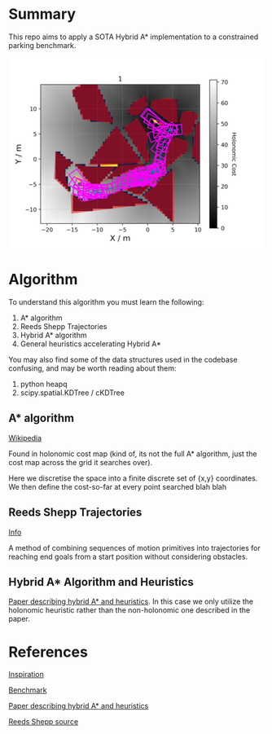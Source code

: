 # Summary

This repo aims to apply a SOTA Hybrid A* implementation to a constrained parking benchmark.

<!-- ![](output/Case20.png) -->

<!-- ![benchmark example result](https://github.com/johnviljoen/hybrid_a_star/tree/main/output/Case20.png?raw=true) -->

![take2](output/Case20.png)

# Algorithm

To understand this algorithm you must learn the following:

1. A* algorithm
2. Reeds Shepp Trajectories
3. Hybrid A* algorithm
4. General heuristics accelerating Hybrid A*

You may also find some of the data structures used in the codebase confusing, and may be worth reading about them:

1. python heapq
2. scipy.spatial.KDTree / cKDTree

## A* algorithm

[Wikipedia](https://en.wikipedia.org/wiki/A*_search_algorithm)

Found in holonomic cost map (kind of, its not the full A* algorithm, just the cost map across the grid it searches over). 

Here we discretise the space into a finite discrete set of {x,y} coordinates. We then define the cost-so-far at every point searched blah blah

## Reeds Shepp Trajectories

[Info](https://lavalle.pl/planning/node822.html)

A method of combining sequences of motion primitives into trajectories for reaching end goals from a start position without considering obstacles.

## Hybrid A* Algorithm and Heuristics

[Paper describing hybrid A* and heuristics](https://journals.sagepub.com/doi/epdf/10.1177/0278364909359210). In this case we only utilize the holonomic heuristic rather than the non-holonomic one described in the paper.

# References

[Inspiration](https://github.com/XiaojingGeorgeZhang/H-OBCA)

[Benchmark](https://tpcap.github.io/)

[Paper describing hybrid A* and heuristics](https://journals.sagepub.com/doi/epdf/10.1177/0278364909359210)

[Reeds Shepp source](https://github.com/zhm-real/CurvesGenerator/blob/master/reeds_shepp.py)